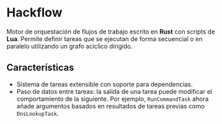 # Hackflow

Motor de orquestación de flujos de trabajo escrito en **Rust** con scripts de
**Lua**. Permite definir tareas que se ejecutan de forma secuencial o en
paralelo utilizando un grafo acíclico dirigido.

## Características

- Sistema de tareas extensible con soporte para dependencias.
- Paso de datos entre tareas: la salida de una tarea puede modificar el
  comportamiento de la siguiente. Por ejemplo, `RunCommandTask` ahora añade
  argumentos basados en resultados de tareas previas como `DnsLookupTask`.
